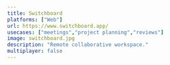 ```yaml
---
title: Switchboard
platforms: ["Web"]
url: https://www.switchboard.app/
usecases: ["meetings","project planning","reviews"]
image: switchboard.jpg
description: "Remote collaborative workspace."
multiplayer: false
---
```

